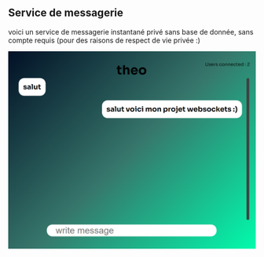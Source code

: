 <h2>Service de messagerie</h2>
<p>voici un service de messagerie instantané privé sans base de donnée, sans compte requis (pour des raisons de respect de vie privée :)<p>

<img alt="img_priv8chat" src="https://github.com/cobaltium360/priv8chat/blob/main/priv8chat.png?raw=true"/>
